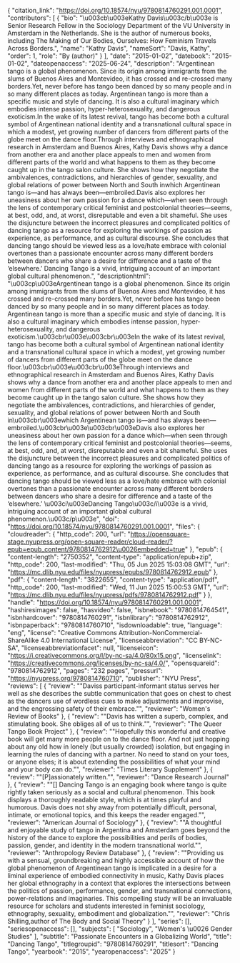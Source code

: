 {
   "citation_link": "https://doi.org/10.18574/nyu/9780814760291.001.0001",
   "contributors": [
     {
       "bio": "\u003cb\u003eKathy Davis\u003c/b\u003e is Senior Research Fellow in the Sociology Department of the VU University in Amsterdam in the Netherlands. She is the author of numerous books, including The Making of Our Bodies, Ourselves: How Feminism Travels Across Borders.",
       "name": "Kathy Davis",
       "nameSort": "Davis, Kathy",
       "order": 1,
       "role": "By (author)"
     }
   ],
   "date": "2015-01-02",
   "datebook": "2015-01-02",
   "dateopenaccess": "2025-06-24",
   "description": "Argentinean tango is a global phenomenon. Since its origin among immigrants from the slums of Buenos Aires and Montevideo, it has crossed and re-crossed many borders.Yet, never before has tango been danced by so many people and in so many different places as today. Argentinean tango is more than a specific music and style of dancing. It is also a cultural imaginary which embodies intense passion, hyper-heterosexuality, and dangerous exoticism.In the wake of its latest revival, tango has become both a cultural symbol of Argentinean national identity and a transnational cultural space in which a modest, yet growing number of dancers from different parts of the globe meet on the dance floor.Through interviews and ethnographical research in Amsterdam and Buenos Aires, Kathy Davis shows why a dance from another era and another place appeals to men and women from different parts of the world and what happens to them as they become caught up in the tango salon culture. She shows how they negotiate the ambivalences, contradictions, and hierarchies of gender, sexuality, and global relations of power between North and South inwhich Argentinean tango is—and has always been—embroiled.Davis also explores her uneasiness about her own passion for a dance which—when seen through the lens of contemporary critical feminist and postcolonial theories—seems, at best, odd, and, at worst, disreputable and even a bit shameful. She uses the disjuncture between the incorrect pleasures and complicated politics of dancing tango as a resource for exploring the workings of passion as experience, as performance, and as cultural discourse. She concludes that dancing tango should be viewed less as a love/hate embrace with colonial overtones than a passionate encounter across many different borders between dancers who share a desire for difference and a taste of the ‘elsewhere.’ Dancing Tango is a vivid, intriguing account of an important global cultural phenomenon.",
   "descriptionhtml": "\u003cp\u003eArgentinean tango is a global phenomenon. Since its origin among immigrants from the slums of Buenos Aires and Montevideo, it has crossed and re-crossed many borders.Yet, never before has tango been danced by so many people and in so many different places as today. Argentinean tango is more than a specific music and style of dancing. It is also a cultural imaginary which embodies intense passion, hyper-heterosexuality, and dangerous exoticism.\u003cbr\u003e\u003cbr\u003eIn the wake of its latest revival, tango has become both a cultural symbol of Argentinean national identity and a transnational cultural space in which a modest, yet growing number of dancers from different parts of the globe meet on the dance floor.\u003cbr\u003e\u003cbr\u003eThrough interviews and ethnographical research in Amsterdam and Buenos Aires, Kathy Davis shows why a dance from another era and another place appeals to men and women from different parts of the world and what happens to them as they become caught up in the tango salon culture. She shows how they negotiate the ambivalences, contradictions, and hierarchies of gender, sexuality, and global relations of power between North and South in\u003cbr\u003ewhich Argentinean tango is—and has always been—embroiled.\u003cbr\u003e\u003cbr\u003eDavis also explores her uneasiness about her own passion for a dance which—when seen through the lens of contemporary critical feminist and postcolonial theories—seems, at best, odd, and, at worst, disreputable and even a bit shameful. She uses the disjuncture between the incorrect pleasures and complicated politics of dancing tango as a resource for exploring the workings of passion as experience, as performance, and as cultural discourse. She concludes that dancing tango should be viewed less as a love/hate embrace with colonial overtones than a passionate encounter across many different borders between dancers who share a desire for difference and a taste of the ‘elsewhere.’ \u003ci\u003eDancing Tango\u003c/i\u003e is a vivid, intriguing account of an important global cultural phenomenon.\u003c/p\u003e",
   "doi": "https://doi.org/10.18574/nyu/9780814760291.001.0001",
   "files": {
     "cloudreader": {
       "http_code": 200,
       "url": "https://opensquare-stage.nyupress.org/open-square-reader/cloud-reader/?epub=epub_content/9780814762912\u0026embedded=true"
     },
     "epub": {
       "content-length": "2750352",
       "content-type": "application/epub+zip",
       "http_code": 200,
       "last-modified": "Thu, 05 Jun 2025 15:03:08 GMT",
       "url": "https://mc.dlib.nyu.edu/files/nyupress/epubs/9780814762912.epub"
     },
     "pdf": {
       "content-length": "3822655",
       "content-type": "application/pdf",
       "http_code": 200,
       "last-modified": "Wed, 11 Jun 2025 15:00:53 GMT",
       "url": "https://mc.dlib.nyu.edu/files/nyupress/pdfs/9780814762912.pdf"
     }
   },
   "handle": "https://doi.org/10.18574/nyu/9780814760291.001.0001",
   "hashiresimages": false,
   "hasvideo": false,
   "isbnebook": "9780814764541",
   "isbnhardcover": "9780814760291",
   "isbnlibrary": "9780814762912",
   "isbnpaperback": "9780814760710",
   "isdownloadable": true,
   "language": "eng",
   "license": "Creative Commons Attribution-NonCommercial-ShareAlike 4.0 International License",
   "licenseabbreviation": "CC BY-NC-SA",
   "licenseabbreviationfacet": null,
   "licenseicon": "https://i.creativecommons.org/l/by-nc-sa/4.0/80x15.png",
   "licenselink": "https://creativecommons.org/licenses/by-nc-sa/4.0/",
   "opensquareid": "9780814762912",
   "pages": "232 pages",
   "pressurl": "https://nyupress.org/9780814760710",
   "publisher": "NYU Press",
   "reviews": [
     {
       "review": "\"Daviss participant-informant status serves her well as she describes the subtle communication that goes on chest to chest as the dancers use of wordless cues to make adjustments and improvise, and the engrossing safety of their embrace.\"",
       "reviewer": "Women's Review of Books"
     },
     {
       "review": "\"Davis has written a superb, complex, and stimulating book. She obliges all of us to think.\"",
       "reviewer": "The Queer Tango Book Project"
     },
     {
       "review": "\"Hopefully this wonderful and creative book will get many more people on to the dance floor. And not just hopping about any old how in lonely (but usually crowded) isolation, but engaging in learning the rules of dancing with a partner. No need to stand on your toes, or anyone elses; it is about extending the possibilities of what your mind and your body can do.\"",
       "reviewer": "Times Literary Supplement"
     },
     {
       "review": "\"[P]assionately written.\"",
       "reviewer": "Dance Research Journal"
     },
     {
       "review": "\"[]  Dancing Tango is an engaging book where tango is quite rightly taken seriously as a social and cultural phenomenon. This book displays a thoroughly readable style, which is at times playful and humorous. Davis does not shy away from potentially difficult, personal, intimate, or emotional topics, and this keeps the reader engaged.\"",
       "reviewer": "American Journal of Sociology"
     },
     {
       "review": "\"A thoughtful and enjoyable study of tango in Argentina and Amsterdam goes beyond the history of the dance to explore the possibilities and perils of bodies, passion, gender, and identity in the modern transnational world.\"",
       "reviewer": "Anthropology Review Database"
     },
     {
       "review": "\"Providing us with a sensual, groundbreaking and highly accessible account of how the global  phenomenon of Argentinean tango  is implicated in a desire for a liminal experience of embodied connectivity in music, Kathy Davis places her global ethnography  in a context that explores the intersections between the politics of passion, performance, gender, and transnational connections, power-relations and imaginaries. This compelling study will be an invaluable resource for scholars and  students interested in feminist sociology, ethnography, sexuality, embodiment and globalization.\"",
       "reviewer": "Chris Shilling,author of The Body and Social Theory"
     }
   ],
   "series": [],
   "seriesopenaccess": [],
   "subjects": [
     "Sociology",
     "Women's \u0026 Gender Studies"
   ],
   "subtitle": "Passionate Encounters in a Globalizing World",
   "title": "Dancing Tango",
   "titlegroupid": "9780814760291",
   "titlesort": "Dancing Tango",
   "yearbook": "2015",
   "yearopenaccess": "2025"
 }
